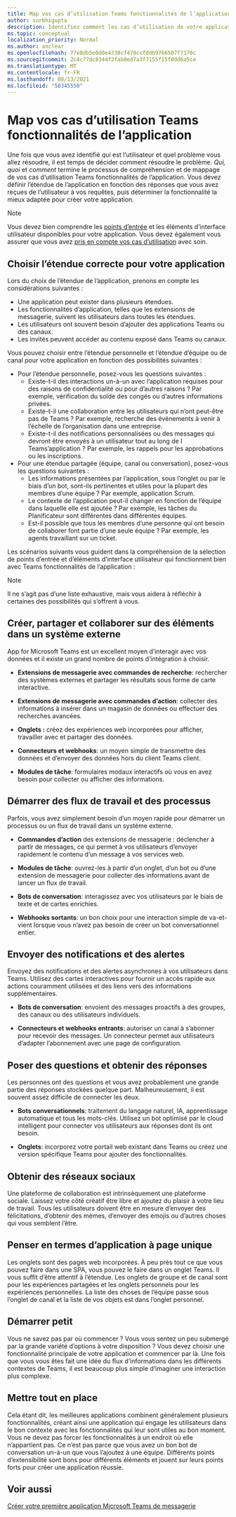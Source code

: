 ```yaml
---
title: Map vos cas d’utilisation Teams fonctionnalités de l’application
author: surbhigupta
description: Identifiez comment les cas d’utilisation de votre application peuvent fonctionner au sein Teams expérience utilisateur.
ms.topic: conceptual
localization_priority: Normal
ms.author: anclear
ms.openlocfilehash: 77e8db5e0d0e4738cf479ccfddb9766507f7170c
ms.sourcegitcommit: 2c4c77dc8344f2fab8ed7a3f7155f15f0dd6a5ce
ms.translationtype: MT
ms.contentlocale: fr-FR
ms.lasthandoff: 08/13/2021
ms.locfileid: "58345550"
---
```

# <a name="map-your-use-cases-to-teams-app-capabilities"></a>Map vos cas d’utilisation Teams fonctionnalités de l’application

Une fois que vous avez  identifié *qui* est l’utilisateur  et quel problème vous allez résoudre, il est temps de décider comment résoudre le problème. *Qui,* *quoi* et *comment* termine le processus de compréhension et de mappage de vos cas d’utilisation Teams fonctionnalités de l’application. Vous devez définir l’étendue de l’application en fonction des réponses que vous avez reçues de l’utilisateur à vos requêtes, puis déterminer la fonctionnalité la mieux adaptée pour créer votre application.

> [!NOTE]
> Vous devez bien comprendre les [points d’entrée](../../concepts/extensibility-points.md) et les éléments d’interface utilisateur disponibles pour votre application. Vous devez également vous assurer que vous avez [pris en compte vos cas d’utilisation](../../concepts/design/understand-use-cases.md) avec soin.

## <a name="choose-the-correct-scope-for-your-app"></a>Choisir l’étendue correcte pour votre application

Lors du choix de l’étendue de l’application, prenons en compte les considérations suivantes :

* Une application peut exister dans plusieurs étendues.
* Les fonctionnalités d’application, telles que les extensions de messagerie, suivent les utilisateurs dans toutes les étendues.
* Les utilisateurs ont souvent besoin d’ajouter des applications Teams ou des canaux.
* Les invités peuvent accéder au contenu exposé dans Teams ou canaux.

Vous pouvez choisir entre l’étendue personnelle et l’étendue d’équipe ou de canal pour votre application en fonction des possibilités suivantes :

* Pour l’étendue personnelle, posez-vous les questions suivantes :
  * Existe-t-il des interactions un-à-un avec l’application requises pour des raisons de confidentialité ou pour d’autres raisons ? Par exemple, vérification du solde des congés ou d’autres informations privées.
  * Existe-t-il une collaboration entre les utilisateurs qui n’ont peut-être pas de Teams ? Par exemple, recherche des événements à venir à l’échelle de l’organisation dans une entreprise.
  * Existe-t-il des notifications personnalisées ou des messages qui devront être envoyés à un utilisateur tout au long de l Teams’application ? Par exemple, les rappels pour les approbations ou les inscriptions.
* Pour une étendue partagée (équipe, canal ou conversation), posez-vous les questions suivantes :
  * Les informations présentées par l’application, sous l’onglet ou par le biais d’un bot, sont-ils pertinentes et utiles pour la plupart des membres d’une équipe ? Par exemple, application Scrum.
  * Le contexte de l’application peut-il changer en fonction de l’équipe dans laquelle elle est ajoutée ? Par exemple, les tâches du Planificateur sont différentes dans différentes équipes. 
  * Est-il possible que tous les membres d’une personne qui ont besoin de collaborer font partie d’une seule équipe ? Par exemple, les agents travaillant sur un ticket.

Les scénarios suivants vous guident dans la compréhension de la sélection de points d’entrée et d’éléments d’interface utilisateur qui fonctionnent bien avec Teams fonctionnalités de l’application :

> [!NOTE]
> Il ne s’agit pas d’une liste exhaustive, mais vous aidera à réfléchir à certaines des possibilités qui s’offrent à vous.

## <a name="create-share-and-collaborate-on-items-in-an-external-system"></a>Créer, partager et collaborer sur des éléments dans un système externe

App for Microsoft Teams est un excellent moyen d’interagir avec vos données et il existe un grand nombre de points d’intégration à choisir.

* **Extensions de messagerie avec commandes de recherche**: rechercher des systèmes externes et partager les résultats sous forme de carte interactive.

* **Extensions de messagerie avec commandes d’action**: collecter des informations à insérer dans un magasin de données ou effectuer des recherches avancées.

* **Onglets :** créez des expériences web incorporées pour afficher, travailler avec et partager des données.

* **Connecteurs et webhooks**: un moyen simple de transmettre des données et d’envoyer des données hors du client Teams client.

* **Modules de tâche**: formulaires modaux interactifs où vous en avez besoin pour collecter ou afficher des informations.

## <a name="initiate-workflows-and-processes"></a>Démarrer des flux de travail et des processus

Parfois, vous avez simplement besoin d’un moyen rapide pour démarrer un processus ou un flux de travail dans un système externe.

* **Commandes d’action** des extensions de messagerie : déclencher à partir de messages, ce qui permet à vos utilisateurs d’envoyer rapidement le contenu d’un message à vos services web.

* **Modules de tâche**: ouvrez-les à partir d’un onglet, d’un bot ou d’une extension de messagerie pour collecter des informations avant de lancer un flux de travail.

* **Bots de conversation**: interagissez avec vos utilisateurs par le biais de texte et de cartes enrichies.

* **Webhooks sortants**: un bon choix pour une interaction simple de va-et-vient lorsque vous n’avez pas besoin de créer un bot conversationnel entier.

## <a name="send-notifications-and-alerts"></a>Envoyer des notifications et des alertes

Envoyez des notifications et des alertes asynchrones à vos utilisateurs dans Teams. Utilisez des cartes interactives pour fournir un accès rapide aux actions couramment utilisées et des liens vers des informations supplémentaires.

* **Bots de conversation**: envoient des messages proactifs à des groupes, des canaux ou des utilisateurs individuels.

* **Connecteurs et webhooks entrants**: autoriser un canal à s’abonner pour recevoir des messages. Un connecteur permet aux utilisateurs d’adapter l’abonnement avec une page de configuration.

## <a name="ask-questions-and-get-answers"></a>Poser des questions et obtenir des réponses

Les personnes ont des questions et vous avez probablement une grande partie des réponses stockées quelque part. Malheureusement, il est souvent assez difficile de connecter les deux.

* **Bots conversationnels**: traitement du langage naturel, IA, apprentissage automatique et tous les mots-clés. Utilisez un bot optimisé par le cloud intelligent pour connecter vos utilisateurs aux réponses dont ils ont besoin.

* **Onglets**: incorporez votre portail web existant dans Teams ou créez une version spécifique Teams pour ajouter des fonctionnalités.

## <a name="get-social"></a>Obtenir des réseaux sociaux

Une plateforme de collaboration est intrinsèquement une plateforme sociale. Laissez votre côté créatif être libre et ajoutez du plaisir à votre lieu de travail. Tous les utilisateurs doivent être en mesure d’envoyer des félicitations, d’obtenir des mèmes, d’envoyer des emojis ou d’autres choses qui vous semblent l’être.

## <a name="think-in-terms-of-a-single-page-app"></a>Penser en termes d’application à page unique

Les onglets sont des pages web incorporées. À peu près tout ce que vous pouvez faire dans une SPA, vous pouvez le faire dans un onglet Teams. Il vous suffit d’être attentif à l’étendue. Les onglets de groupe et de canal sont pour les expériences partagées et les onglets personnels pour les expériences personnelles. La liste des choses de l’équipe passe sous l’onglet de canal et la liste de vos objets est dans l’onglet personnel.

## <a name="start-small"></a>Démarrer petit

Vous ne savez pas par où commencer ? Vous vous sentez un peu submergé par la grande variété d’options à votre disposition ? Vous devez choisir une fonctionnalité principale de votre application et commencer par là. Une fois que vous vous êtes fait une idée du flux d’informations dans les différents contextes de Teams, il est beaucoup plus simple d’imaginer une interaction plus complexe.

## <a name="put-it-all-together"></a>Mettre tout en place

Cela étant dit, les meilleures applications combinent généralement plusieurs fonctionnalités, créant ainsi une application qui engage les utilisateurs dans le bon contexte avec les fonctionnalités qui leur sont utiles au bon moment. Vous ne devez pas forcer les fonctionnalités à un endroit où elle n’appartient pas. Ce n’est pas parce que vous avez un bon bot de conversation un-à-un que vous l’ajoutez à une équipe. Différents points d’extensibilité sont bons pour différents éléments et jouent sur leurs points forts pour créer une application réussie.

## <a name="see-also"></a>Voir aussi

[Créer votre première application Microsoft Teams de messagerie](~/get-started/code-samples.md#build-your-first-microsoft-teams-app-overview)
